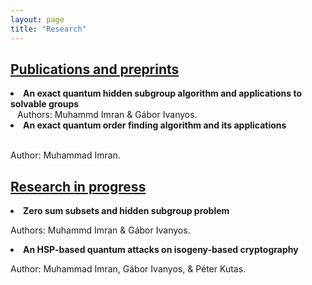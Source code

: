 ```yaml
---
layout: page
title: "Research"
---
```

<h2><u>Publications and preprints</u></h2>

<li> <b>An exact quantum hidden subgroup algorithm and applications to solvable groups</b> </li>
&ensp; Authors: Muhammd Imran & Gábor Ivanyos.

<li> <b>An exact quantum order finding algorithm and its applications</b> </li>
&ensp; <p>Author: Muhammad Imran.</p>

<h2><u>Research in progress</u></h2>

<li> <b>Zero sum subsets and hidden subgroup problem</b> </li>
<p>Authors: Muhammd Imran & Gábor Ivanyos.</p>

<li> <b>An HSP-based quantum attacks on isogeny-based cryptography</b> </li>
<p>Author: Muhammad Imran, Gábor Ivanyos, & Péter Kutas.</p>
